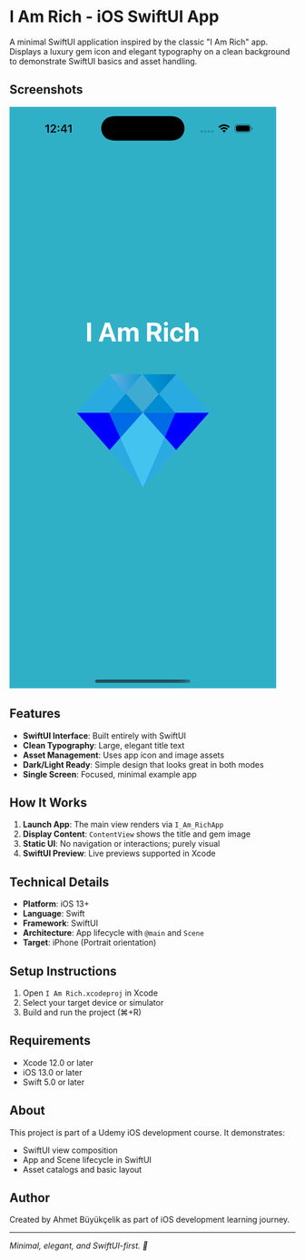 # I Am Rich - iOS SwiftUI App

A minimal SwiftUI application inspired by the classic "I Am Rich" app. Displays a luxury gem icon and elegant typography on a clean background to demonstrate SwiftUI basics and asset handling.

## Screenshots

![App Screenshot](./Screenshot.png)

## Features

- **SwiftUI Interface**: Built entirely with SwiftUI
- **Clean Typography**: Large, elegant title text
- **Asset Management**: Uses app icon and image assets
- **Dark/Light Ready**: Simple design that looks great in both modes
- **Single Screen**: Focused, minimal example app

## How It Works

1. **Launch App**: The main view renders via `I_Am_RichApp`
2. **Display Content**: `ContentView` shows the title and gem image
3. **Static UI**: No navigation or interactions; purely visual
4. **SwiftUI Preview**: Live previews supported in Xcode

## Technical Details

- **Platform**: iOS 13+
- **Language**: Swift
- **Framework**: SwiftUI
- **Architecture**: App lifecycle with `@main` and `Scene`
- **Target**: iPhone (Portrait orientation)

## Setup Instructions

1. Open `I Am Rich.xcodeproj` in Xcode
2. Select your target device or simulator
3. Build and run the project (⌘+R)

## Requirements

- Xcode 12.0 or later
- iOS 13.0 or later
- Swift 5.0 or later

## About

This project is part of a Udemy iOS development course. It demonstrates:
- SwiftUI view composition
- App and Scene lifecycle in SwiftUI
- Asset catalogs and basic layout

## Author

Created by Ahmet Büyükçelik as part of iOS development learning journey.

---

*Minimal, elegant, and SwiftUI-first. 💎*
